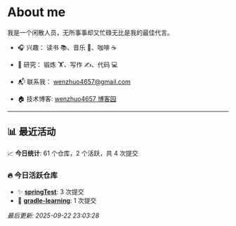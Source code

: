 # About me

我是一个闲散人员，无所事事却又忙碌无比是我的最佳代言。

- 🎧 兴趣： 读书 📚、音乐 🎵、咖啡 ☕  
- 🧪 研究： 锻炼 🏋️、写作 ✍️、代码 💻  

- 📬 联系我： wenzhuo4657@gmail.com  
- 🏠 技术博客:  [wenzhuo4657 博客园](https://www.cnblogs.com/wenzhuo4657)
---

## 📊 最近活动

📈 **今日统计**: 61 个仓库，2 个活跃，共 4 次提交

### 🔥 今日活跃仓库

- ✨ **[springTest](https://github.com/wenzhuo4657/springTest)**: 3 次提交
- 📝 **[gradle-learning](https://github.com/wenzhuo4657/gradle-learning)**: 1 次提交


*最后更新: 2025-09-22 23:03:28*
